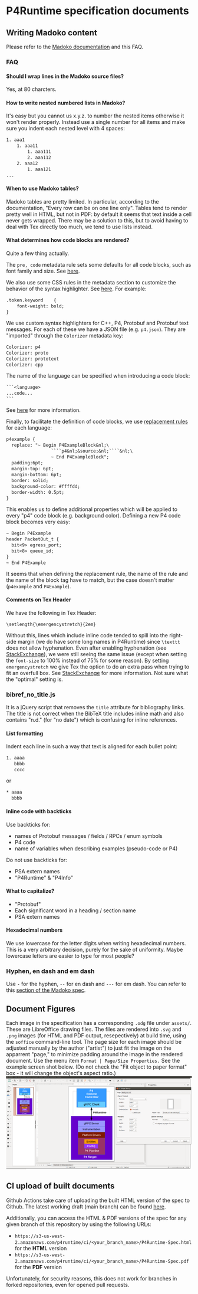 # P4Runtime specification documents

## Writing Madoko content

Please refer to the [Madoko documentation](http://madoko.org/reference.html) and
this FAQ.

### FAQ

#### Should I wrap lines in the Madoko source files?

Yes, at 80 charcters.

#### How to write nested numbered lists in Madoko?

It's easy but you cannot us x.y.z. to number the nested items otherwise it won't
render properly. Instead use a single number for all items and make sure you
indent each nested level with 4 spaces:
```
1. aaa1
    1. aaa11
        1. aaa111
        2. aaa112
    2. aaa12
        1. aaa121
...
```

#### When to use Madoko tables?

Madoko tables are pretty limited. In particular, according to the documentation,
"Every row can be on one line only". Tables tend to render pretty well in HTML,
but not in PDF: by default it seems that text inside a cell never gets
wrapped. There may be a solution to this, but to avoid having to deal with Tex
directly too much, we tend to use lists instead.

#### What determines how code blocks are rendered?

Quite a few thing actually.

The `pre, code` metadata rule sets some defaults for all code blocks, such as
font family and size. See
[here](http://madoko.org/reference.html#sec-css-font-family).

We also use some CSS rules in the metadata section to customize the behavior of
the syntax highlighter. See
[here](http://madoko.org/reference.html#sec-advanced--customizing-highlight-colors).
For example:
```
.token.keyword    {
    font-weight: bold;
}
```

We use custom syntax highlighters for C++, P4, Protobuf and Protobuf text
messages. For each of these we have a JSON file (e.g. `p4.json`). They are
"imported" through the `Colorizer` metadata key:
```
Colorizer: p4
Colorizer: proto
Colorizer: prototext
Colorizer: cpp
```
The name of the language can be specified when introducing a code block:
````
```<language>
...code...
```
````
See
[here](http://madoko.org/reference.html#sec-advanced--custom-syntax-highlighting)
for more information.

Finally, to facilitate the definition of code blocks, we use [replacement
rules](http://madoko.org/reference.html#sec-replace) for each language:
```
p4example {
  replace: "~ Begin P4ExampleBlock&nl;\
                 ````p4&nl;&source;&nl;````&nl;\
                 ~ End P4ExampleBlock";
  padding:6pt;
  margin-top: 6pt;
  margin-bottom: 6pt;
  border: solid;
  background-color: #ffffdd;
  border-width: 0.5pt;
}
```
This enables us to define additional properties which will be applied to every
"p4" code block (e.g. background color). Defining a new P4 code block becomes
very easy:
```
~ Begin P4Example
header PacketOut_t {
  bit<9> egress_port;
  bit<8> queue_id;
}
~ End P4Example
```
It seems that when defining the replacement rule, the name of the rule and the
name of the block tag have to match, but the case doesn't matter (`p4example`
and `P4Example`).

#### Comments on Tex Header

We have the following in Tex Header:
```
\setlength{\emergencystretch}{2em}
```
Without this, lines which include inline code tended to spill into the
right-side margin (we do have some long names in P4Runtime) since `\texttt` does
not allow hyphenation. Even after enabling hyphenation (see
[StackExchange](https://tex.stackexchange.com/a/44362)), we were still seeing
the same issue (except when setting the `font-size` to 100% instead of 75% for
some reason). By setting `emergencystretch` we give Tex the option to do an
extra pass when trying to fit an overfull box. See
[StackExchange](https://tex.stackexchange.com/a/241355) for more
information. Not sure what the "optimal" setting is.

### bibref_no_title.js

It is a jQuery script that removes the `title` attribute for bibliography
links. The title is not correct when the BibTeX title includes inline math and
also contains "n.d." (for "no date") which is confusing for inline references.

#### List formatting

Indent each line in such a way that text is aligned for each bullet point:
```
1. aaaa
   bbbb
   cccc
```
or
```
* aaaa
  bbbb
```

#### Inline code with backticks

Use backticks for:

* names of Protobuf messages / fields / RPCs / enum symbols
* P4 code
* name of variables when describing examples (pseudo-code or P4)

Do not use backticks for:

* PSA extern names
* "P4Runtime" & "P4Info"

#### What to capitalize?

* "Protobuf"
* Each significant word in a heading / section name
* PSA extern names

#### Hexadecimal numbers

We use lowercase for the letter digits when writing hexadecimal numbers. This is
a very arbitrary decision, purely for the sake of uniformity. Maybe lowercase
letters are easier to type for most people?

### Hyphen, en dash and em dash

Use `-` for the hyphen, `--` for en dash and `---` for em dash. You can refer to
this [section of the Madoko
spec](http://madoko.org/reference.html#sec-smart-quotes-symbols-and-direct-links).

## Document Figures

Each image in the specification has a corresponding `.odg` file under
`assets/`. These are LibreOffice drawing files. The files are rendered into
`.svg` and `.png` images (for HTML and PDF output, resepectively) at build time,
using the `soffice` command-line tool. The page size for each image should be
adjusted manually by the author ("artist") to just fit the image on the
apparrent "page," to minimize padding around the image in the rendered
document. Use the menu item `Format | Page/Size Properties.` See the example
screen shot below. (Do not check the "Fit object to paper format" box - it will
change the object's aspect ratio.)
![LibreOffice](libre-office.png)

## CI upload of built documents

Github Actions take care of uploading the built HTML version of the spec to
Github. The latest working draft (main branch) can be found
[here](https://p4.org/p4runtime/spec/main/P4Runtime-Spec.html).

Additionally, you can access the HTML & PDF versions of the spec for any given
branch of this repository by using the following URLs:
* `https://s3-us-west-2.amazonaws.com/p4runtime/ci/<your_branch_name>/P4Runtime-Spec.html`
  for the **HTML** version
* `https://s3-us-west-2.amazonaws.com/p4runtime/ci/<your_branch_name>/P4Runtime-Spec.pdf`
  for the **PDF** version

Unfortunately, for security reasons, this does not work for branches in forked
repositories, even for opened pull requests.
